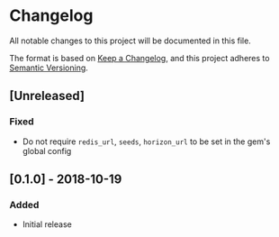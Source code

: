 # Changelog
All notable changes to this project will be documented in this file.

The format is based on [Keep a Changelog](https://keepachangelog.com/en/1.0.0/),
and this project adheres to [Semantic Versioning](https://semver.org/spec/v2.0.0.html).

## [Unreleased]
### Fixed
- Do not require `redis_url`, `seeds`, `horizon_url` to be set in the gem's global config

## [0.1.0] - 2018-10-19
### Added
- Initial release
